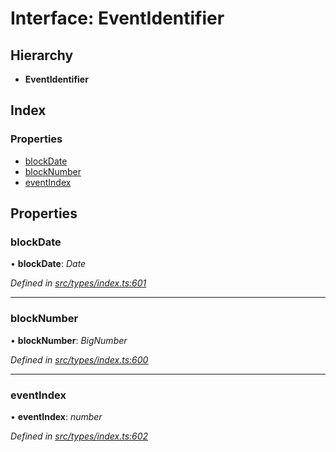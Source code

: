 # Interface: EventIdentifier

## Hierarchy

* **EventIdentifier**

## Index

### Properties

* [blockDate](eventidentifier.md#blockdate)
* [blockNumber](eventidentifier.md#blocknumber)
* [eventIndex](eventidentifier.md#eventindex)

## Properties

###  blockDate

• **blockDate**: *Date*

*Defined in [src/types/index.ts:601](https://github.com/PolymathNetwork/polymesh-sdk/blob/524b0225/src/types/index.ts#L601)*

___

###  blockNumber

• **blockNumber**: *BigNumber*

*Defined in [src/types/index.ts:600](https://github.com/PolymathNetwork/polymesh-sdk/blob/524b0225/src/types/index.ts#L600)*

___

###  eventIndex

• **eventIndex**: *number*

*Defined in [src/types/index.ts:602](https://github.com/PolymathNetwork/polymesh-sdk/blob/524b0225/src/types/index.ts#L602)*
